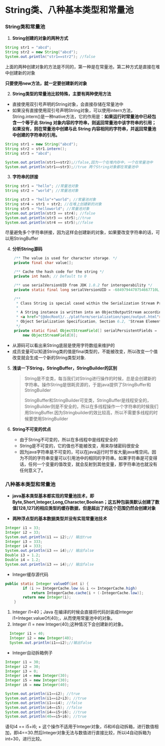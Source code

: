 # String类、八种基本类型和常量池

### String类和常量池

1. **String创建的对象的两种方式**

```java
String str1 = "abcd";
String str2 = new String("abcd");
System.out.println("str1==str2"); //false
```

上面的两种创建对象的方法是不同的，第一种是在常量池，第二种方式是直接在堆中创建新的对象

**只要使用new方法，就一定要创建新的对象**

2. **String类型的常量池比较特殊，主要有两种使用方法**

* 直接使用双引号声明的String对象，会直接存储在常量池中
* 如果没有直接使用双引号声明String对象，可以使用intern方法，String.intern()是一种native方法，它的作用是：**如果运行时常量池中已经包含一个等于此 String 对象内容的字符串，则返回常量池中该字符串的引用；如果没有，则在常量池中创建与此 String 内容相同的字符串，并返回常量池中创建的字符串的引用。**

```java
String str1 = new String("abcd");
String str2 = str1.intern();
String str3 = "abcd";

System.out.println(str1==str2);//false,因为一个在堆内存中，一个在常量池中
System.out.println(str1==str3);//true 两个String对象都在常量池中
```

3. **字符串的拼接**

```java 
String str1 = "hello"; //常量池对象
String str2 = "world"; //常量池对象

String str3 = "hello"+"world"; //常量池对象
String str4 = str1 + str2; //在堆上创建新的对象
String str5 = "helloworld"; //常量池对象
System.out.println(str3 == str4); //false
System.out.println(str3 == str5);//true
System.out.println(str4 == str5);//false
```

尽量避免多个字符串拼接，因为这样会创建新的对象，如果要改变字符串的话，可以用StringBuffer

4. **分析String源码**

```java
	/** The value is used for character storage. */
    private final char value[];

    /** Cache the hash code for the string */
    private int hash; // Default to 0

    /** use serialVersionUID from JDK 1.0.2 for interoperability */
    private static final long serialVersionUID = -6849794470754667710L;

    /**
     * Class String is special cased within the Serialization Stream Protocol.
     *
     * A String instance is written into an ObjectOutputStream according to
     * <a href="{@docRoot}/../platform/serialization/spec/output.html">
     * Object Serialization Specification, Section 6.2, "Stream Elements"</a>
     */
    private static final ObjectStreamField[] serialPersistentFields =
        new ObjectStreamField[0];
```

* 从源码可以看出来String底层是使用字符数组来维护的
* 成员变量可以知道String类的值是final类型的，不能被改变，所以改变一个值改变就会生成一个新的String类型对象.

5. **浅谈一下String，StringBuffer，StringBuilder的区别**

   > String是不变类，每当我们对String进行操作的时候，总是会创建新的字符串。操作String是很耗资源的，于是java提供了StringBuffer和StringBuilder
   >
   > StringBuffer和StringBuilder可变类，StringBuffer是线程安全的，StringBuilder则是不安全的，所以在多线程操作一个字符串的时候我们用StringBuffer.因为Stringbuilder的效比较高，所以不需要多线程的时候要使用StringBuilder

6. **String不可变的优点**
   * 由于String不可变的，所以在多线程中是线程安全的
   * String是不可变的，它的值也不能被改变，用来存储密码很安全
   * 因为java字符串是不可变的，可以在java运行时节省大量java堆空间。因为不同的字符串变量可以引用池中的相同的字符串。如果字符串是可变得话，任何一个变量的值改变，就会反射到其他变量，那字符串池也就没有任何意义了。

###  八种基本类型和常量池

* **java基本类型基本都实现的常量池技术，即Byte,Short,Integer,Long,Character,Boolean；这五种包装类默认创建了数值[128,127]的相应类型的缓存数据，但是超出了的这个范围仍然会创建对象**

* **两种浮点型的基本数据类型并没有实现常量池技术**

```java
Integer i1 = 33;
Integer i2 = 33;
System.out.println(i1 == i2);// 输出true
Integer i3 = 333;
Integer i4 = 333;
System.out.println(i3 == i4);// 输出false
Double i3 = 1.2;
Double i4 = 1.2;
System.out.println(i3 == i4);// 输出false
```

* Integer缓存源代码

```java
public static Integer valueOf(int i) {
        if (i >= IntegerCache.low && i <= IntegerCache.high)
            return IntegerCache.cache[i + (-IntegerCache.low)];
        return new Integer(i);
    }
```

1. Integer i1=40；Java 在编译的时候会直接将代码封装成Integer i1=Integer.valueOf(40);，从而使用常量池中的对象。
2. Integer i1 = new Integer(40);这种情况下会创建新的对象。

```java
  Integer i1 = 40;
  Integer i2 = new Integer(40);
  System.out.println(i1==i2);//输出false
```

* Integer自动拆箱例子

```java
Integer i1 = 30;
Integer i2 = 30;
Integer i3 = 0;
Integer i4 = new Integer(30);
Integer i5 = new Integer(30);
Integer i6 = new Integer(40);

System.out.println(i1==i2); //true
System.out.println(i1==i2+i3); //true
System.out.println(i1==i4); //false
System.out.println(i4==i5); //false
System.out.println(i4==i5+i6); //true
System.out.println(40==i5+i6); //true		                     
```

语句i4 == i5+i6; + 这个操作不适用于Integer对象，i5和i6自动拆箱，进行数值相加，即i4==30.然后Integer对象无法与数值进行直接比较，所以i4自动拆箱为int=30，进行比较。